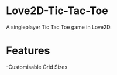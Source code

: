 Love2D-Tic-Tac-Toe
==================

A singleplayer Tic Tac Toe game in Love2D.

Features
==================
-Customisable Grid Sizes
